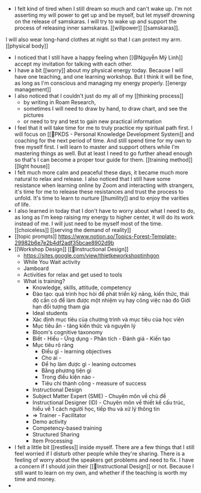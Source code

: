 - I felt kind of tired when I still dream so much and can't wake up. I'm not asserting my will power to get up and be myself, but let myself drowning on the release of samskaras. I will try to wake up and support the process of releasing inner samskaras. [[willpower]] [[samskaras]].

I will also wear long-hand clothes at night so that I can protect my arm. [[physical body]]
- I noticed that I still have a happy feeling when [[@Nguyễn Mỹ Linh]] accept my invitation for talking with each other.
- I have a bit [[worry]] about my physical energy today. Because I will have one teaching, and one learning workshop. But I think it will be fine, as long as I'm conscious and managing my energy properly. [[energy management]]
- I also noticed that I couldn't just do my all of my [[thinking process]] 
    - by writing in Roam Research, 
    - sometimes I will need to draw by hand, to draw chart, and see the pictures
    - or need to try and test to gain new practical information
- I feel that it will take time for me to truly practice my spiritual path first. I will focus on [[🌱PKDS - Personal Knowledge Development System]] and coaching for the next period of time. And still spend time for my own to free myself first. I will learn to master and support others while I'm mastering things as well. But at least I need to go further ahead enough so that's I can become a proper tour guide for them. [[training method]] [[light house]]
- I felt much more calm and peaceful these days, it became much more natural to relax and release. I also noticed that I still have some resistance when learning online by Zoom and interacting with strangers, it's time for me to release these resistances and trust the process to unfold. It's time to learn to nurture [[humility]] and to enjoy the varities of life.
- I also learned in today that I don't have to worry about what I need to do, as long as I'm keep raising my energy to higher center, it will do its work instead of me. I will just need to be myself most of the time. [[choiceless]] [[serving the demand of reality]]
- [[topic prompts]] https://www.notion.so/Topics-Forest-Template-29982b6e7e2b4df2adf35bcae8902d9b
- [[Workshop Design]] [[🌱Instructional Design]]
    - https://sites.google.com/view/thietkeworkshoptinhgon
    - While You Wait activity
    - Jamboard
    - Activities for relax and get used to tools
    - What is training?
        - Knowledge, skills, attitude, competency
        - Đào tạo: quá trình học hỏi để phát triển kỹ năng, kiến thức, thái độ cần có để làm được một nhiệm vụ hay công việc nào đó
Giới hạn đối tượng tham gia
        - Ideal students
        - Xác định mục tiêu của chương trình và mục tiêu của học viên
        - Mục tiêu ẩn - tăng kiến thức và nguyên lý
        - Bloom's cognitive taxonomy
        - Biết - Hiểu - Ứng dụng - Phân tích - Đánh giá - Kiến tạo
        - Mục tiêu rõ ràng
            - Điều gì - learning objectives
            - Cho ai - 
            - Để họ làm được gì - leaning outcomes
            - Bằng phương tiện gì
            - Trong điều kiện nào - 
            - Tiêu chí thành công - measure of success
        - Instructional Design
        - Subject Matter Expert (SME) - Chuyên môn về chủ đề
        - Instructional Designer (ID) - Chuyên môn về thiết kế cấu trúc, hiểu về 1 cách người học, tiếp thu và xử lý thông tin
        - => Trainer - Facilitator
        - Demo activity
        - Competency-based training
        - Structured Sharing
        - Item Processing
-  I felt a little bit [[restless]] inside myself. There are a few things that I still feel worried if I disturb other people while they're sharing. There is a feeling of worry about the speakers get problems and need to fix. I have a concern if I should join their [[🌱Instructional Design]] or not. Because I still want to learn on my own, and whether if the teaching is worth my time and money.
- 
